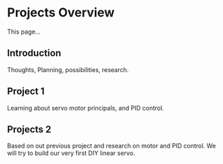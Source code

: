 # Projects Overview
This page...

## Introduction 
Thoughts, Planning, possibilities, research.

## Project 1
Learning about servo motor principals, and PID control.

## Projects 2 
Based on out previous project and research on motor and PID control. We will try to build our very first DIY linear servo.
